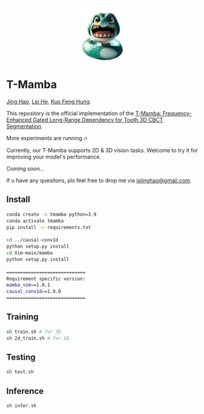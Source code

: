 <p align="center">
  <img src="images/T-Mamba-logo.png" width="150">
</p>


# T-Mamba

[Jing Hao](https://scholar.google.com/citations?user=E8R8c00AAAAJ&hl=zh-CN), [Lei He](), [Kuo Feng Hung](https://scholar.google.com/citations?user=17V5x14AAAAJ&hl=zh-CN).

This repository is the official implementation of the [T-Mamba: Frequency-Enhanced Gated Long-Range Dependency for Tooth 3D CBCT Segmentation](https://arxiv.org/pdf/2404.01065.pdf).

More experiments are running 🔥

Currently, our T-Mamba supports 2D & 3D vision tasks. Welcome to try it for improving your model's performance.

Coming soon...

If u have any quesitons, pls feel free to drop me via isjinghao@gmail.com.

## Install
```sh
conda create -n tmamba python=3.9
conda activate tmamba
pip install -r requirements.txt

cd ../causal-conv1d
python setup.py install
cd Vim-main/mamba
python setup.py install

=============================
Requirement specific version:
mamba_ssm==1.0.1
causal_conv1d==1.0.0
=============================
```

## Training
```sh
sh train.sh # for 3D
sh 2d_train.sh # for 2D
```

## Testing
```sh
sh test.sh
```

## Inference
```sh
sh infer.sh
```

